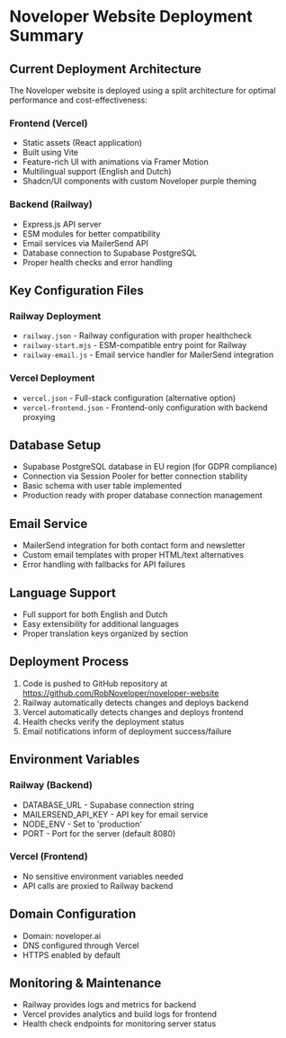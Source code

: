 # Noveloper Website Deployment Summary

## Current Deployment Architecture

The Noveloper website is deployed using a split architecture for optimal performance and cost-effectiveness:

### Frontend (Vercel)
- Static assets (React application)
- Built using Vite
- Feature-rich UI with animations via Framer Motion
- Multilingual support (English and Dutch)
- Shadcn/UI components with custom Noveloper purple theming

### Backend (Railway)
- Express.js API server
- ESM modules for better compatibility
- Email services via MailerSend API
- Database connection to Supabase PostgreSQL
- Proper health checks and error handling

## Key Configuration Files

### Railway Deployment
- `railway.json` - Railway configuration with proper healthcheck
- `railway-start.mjs` - ESM-compatible entry point for Railway
- `railway-email.js` - Email service handler for MailerSend integration

### Vercel Deployment
- `vercel.json` - Full-stack configuration (alternative option)
- `vercel-frontend.json` - Frontend-only configuration with backend proxying

## Database Setup

- Supabase PostgreSQL database in EU region (for GDPR compliance)
- Connection via Session Pooler for better connection stability
- Basic schema with user table implemented
- Production ready with proper database connection management

## Email Service

- MailerSend integration for both contact form and newsletter
- Custom email templates with proper HTML/text alternatives
- Error handling with fallbacks for API failures

## Language Support

- Full support for both English and Dutch
- Easy extensibility for additional languages
- Proper translation keys organized by section

## Deployment Process

1. Code is pushed to GitHub repository at https://github.com/RobNoveloper/noveloper-website
2. Railway automatically detects changes and deploys backend
3. Vercel automatically detects changes and deploys frontend
4. Health checks verify the deployment status
5. Email notifications inform of deployment success/failure

## Environment Variables

### Railway (Backend)
- DATABASE_URL - Supabase connection string
- MAILERSEND_API_KEY - API key for email service
- NODE_ENV - Set to 'production'
- PORT - Port for the server (default 8080)

### Vercel (Frontend)
- No sensitive environment variables needed
- API calls are proxied to Railway backend

## Domain Configuration

- Domain: noveloper.ai
- DNS configured through Vercel
- HTTPS enabled by default

## Monitoring & Maintenance

- Railway provides logs and metrics for backend
- Vercel provides analytics and build logs for frontend
- Health check endpoints for monitoring server status